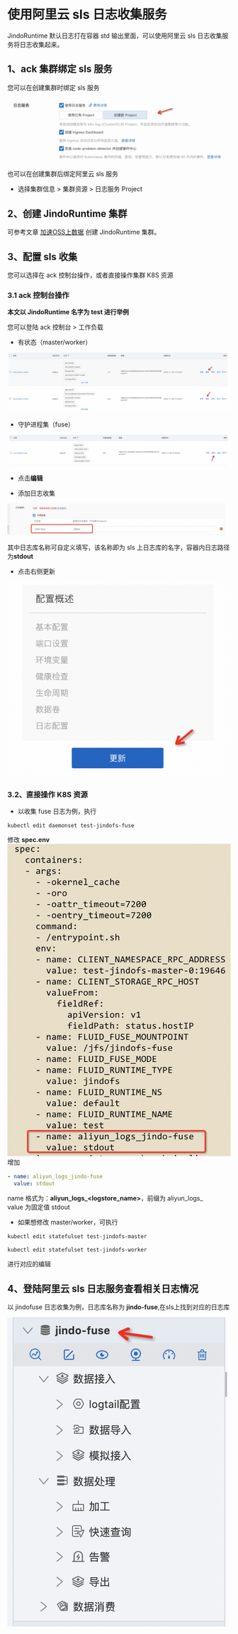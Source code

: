 # 使用阿里云 sls 日志收集服务

JindoRuntime 默认日志打在容器 std 输出里面，可以使用阿里云 sls 日志收集服务将日志收集起来。

## 1、ack 集群绑定 sls 服务
您可以在创建集群时绑定 sls 服务

<img src="./pic/jindo_fluid_sls_example_1.png">

也可以在创建集群后绑定阿里云 sls 服务

* 选择集群信息 > 集群资源 > 日志服务 Project

## 2、创建 JindoRuntime 集群

可参考文章 [加速OSS上数据](./jindo_fluid_oss_ufs_example.md) 创建 JindoRuntime 集群。

## 3、配置 sls 收集

您可以选择在 ack 控制台操作，或者直接操作集群 K8S 资源

### 3.1 ack 控制台操作
**本文以 JindoRuntime 名字为 test 进行举例** <br/>

您可以登陆 ack 控制台 > 工作负载
* 有状态（master/worker）
<img src="./pic/jindo_fluid_sls_ack_1.png">

* 守护进程集（fuse）
<img src="./pic/jindo_fluid_sls_ack_2.png">

* 点击**编辑**


* 添加日志收集
<img src="./pic/jindo_fluid_sls_ack_3.png">

其中日志库名称可自定义填写，该名称即为 sls 上日志库的名字，容器内日志路径为**stdout**

* 点击右侧更新
  
<img src="./pic/jindo_fluid_sls_ack_4.png">

### 3.2、直接操作 K8S 资源
* 以收集 fuse 日志为例，执行
```shell
kubectl edit daemonset test-jindofs-fuse
```
修改 **spec.env**
<img src="./pic/jindo_fluid_sls_ack_5.png">
增加
```yaml
- name: aliyun_logs_jindo-fuse
  value: stdout
```
name 格式为：**aliyun_logs_<logstore_name>**，前缀为 aliyun_logs_ <br/>
value 为固定值 stdout

* 如果想修改 master/worker，可执行
```shell
kubectl edit statefulset test-jindofs-master
```
```shell
kubectl edit statefulset test-jindofs-worker
```
进行对应的编辑

## 4、登陆阿里云 sls 日志服务查看相关日志情况
以 jindofuse 日志收集为例，日志库名称为 **jindo-fuse**,在sls上找到对应的日志库

<img src="./pic/jindo_fluid_sls_ack_6.png">